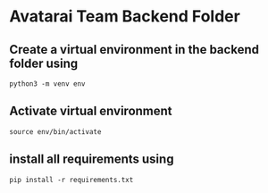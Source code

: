 # Avatarai Team Backend Folder

## Create a virtual environment in the backend folder using

` python3 -m venv env `

## Activate virtual environment
` source env/bin/activate `

## install all requirements using
` pip install -r requirements.txt `